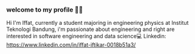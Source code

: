 ### welcome to my profile 🙋‍♂️
Hi I'm Iffat, currently a student majoring in engineering physics at Institut Teknologi Bandung, i'm passionate about engineering and right are interested in software engineering and data science💻
Linkedin: https://www.linkedin.com/in/iffat-iftikar-0018b51a3/
